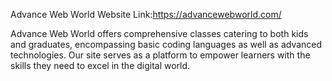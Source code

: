 Advance Web World Website Link:https://advancewebworld.com/

Advance Web World offers comprehensive classes catering to both kids and graduates, encompassing basic coding languages as well as advanced technologies. Our site serves as a platform to empower learners with the skills they need to excel in the digital world.
